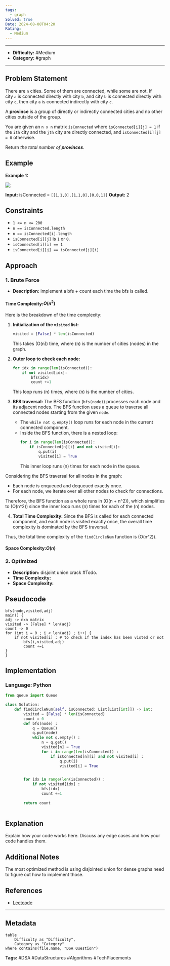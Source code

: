 ```yaml
---
tags:
  - graph
Solved: true
Date: 2024-08-08T04:20
Rating:
  - Medium
---
```

---
- **Difficulty:** #Medium
- **Category:** #graph
---

## Problem Statement

There are `n` cities. Some of them are connected, while some are not. If city `a` is connected directly with city `b`, and city `b` is connected directly with city `c`, then city `a` is connected indirectly with city `c`.

A **province** is a group of directly or indirectly connected cities and no other cities outside of the group.

You are given an `n x n` matrix `isConnected` where `isConnected[i][j] = 1` if the `ith` city and the `jth` city are directly connected, and `isConnected[i][j] = 0` otherwise.

Return _the total number of **provinces**_.
## Example
**Example 1:**

![](https://assets.leetcode.com/uploads/2020/12/24/graph1.jpg)

**Input:** isConnected = `[[1,1,0],[1,1,0],[0,0,1]]`
**Output:** 2

## Constraints

- `1 <= n <= 200`
- `n == isConnected.length`
- `n == isConnected[i].length`
- `isConnected[i][j]` is `1` or `0`.
- `isConnected[i][i] == 1`
- `isConnected[i][j] == isConnected[j][i]`

## Approach
### 1. Brute Force
- **Description:** implement a bfs + count each time the bfs is called.
#### Time Complexity:$O(n^2)$

Here is the breakdown of the time complexity:

1. **Initialization of the `visited` list:**
   ```python
   visited = [False] * len(isConnected)
   ```
   
   This takes \(O(n)\) time, where \(n\) is the number of cities (nodes) in the graph.

2. **Outer loop to check each node:**
   ```python
   for idx in range(len(isConnected)):
       if not visited[idx]:
           bfs(idx)
           count +=1
   ```
   This loop runs \(n\) times, where \(n\) is the number of cities.

3. **BFS traversal:**
   The BFS function (`bfs(node)`) processes each node and its adjacent nodes. The BFS function uses a queue to traverse all connected nodes starting from the given `node`.

   - The `while not q.empty()` loop runs for each node in the current connected component.
   - Inside the BFS function, there is a nested loop:
     ```python
     for i in range(len(isConnected)):
         if isConnected[n][i] and not visited[i]:
             q.put(i)
             visited[i] = True
     ```
     This inner loop runs \(n\) times for each node in the queue.

Considering the BFS traversal for all nodes in the graph:

- Each node is enqueued and dequeued exactly once.
- For each node, we iterate over all other nodes to check for connections.

Therefore, the BFS function as a whole runs in \(O(n + n^2)\), which simplifies to \(O(n^2)\) since the inner loop runs \(n\) times for each of the \(n\) nodes.

4. **Total Time Complexity:**
   Since the BFS is called for each connected component, and each node is visited exactly once, the overall time complexity is dominated by the BFS traversal.

Thus, the total time complexity of the `findCircleNum` function is \(O(n^2)\).
#### Space Complexity:$O(n)$
### 2. Optimized
- **Description:** disjoint union crack #Todo.
- **Time Complexity:** 
- **Space Complexity:** 

## Pseudocode
```
bfs(node,visited,adj)
main() {
adj -> nxn matrix 
visited -> [False] * len(adj)
count -> 0 
for (int i = 0 ; i < len(adj) ; i++) { 
	if not visited[i] : # to check if the index has been visted or not
		bfs(i,visited,adj) 
		count +=1 
}
}
```

## Implementation
### Language: Python

```python
from queue import Queue 

class Solution:
    def findCircleNum(self, isConnected: List[List[int]]) -> int:
        visited = [False] * len(isConnected)
        count = 0
        def bfs(node) :
            q = Queue() 
            q.put(node)
            while not q.empty() : 
                n = q.get() 
                visited[n] = True 
                for i in range(len(isConnected)) : 
                    if isConnected[n][i] and not visited[i] : 
                        q.put(i)
                        visited[i] = True 


        for idx in range(len(isConnected)) : 
            if not visited[idx] : 
                bfs(idx)
                count +=1 
        
        return count 
       
```


## Explanation
Explain how your code works here. Discuss any edge cases and how your code handles them.

## Additional Notes
The most optimized method is using disjointed union for dense graphs need to figure out how to implement those. 

## References
- [Leetcode](https://leetcode.com/problems/number-of-provinces/description/)

---

## Metadata
```dataview
table
    Difficulty as "Difficulty",
    Category as "Category"
where contains(file.name, "DSA Question")
```

**Tags:** #DSA #DataStructures #Algorithms #TechPlacements